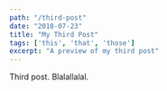 ```yaml
---
path: "/third-post"
date: "2018-07-23"
title: "My Third Post" 
tags: ['this', 'that', 'those']
excerpt: "A preview of my third post" 
---
```

Third post. Blalallalal. 
